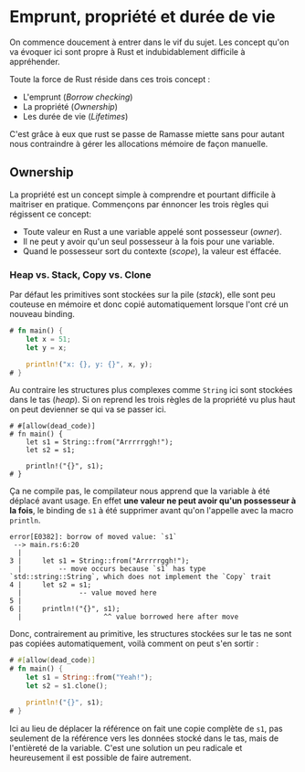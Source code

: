 # Emprunt, propriété et durée de vie 

On commence doucement à entrer dans le vif du sujet. Les concept qu'on va évoquer ici sont propre à Rust et indubidablement difficile à appréhender.

Toute la force de Rust réside dans ces trois concept : 

- L'emprunt (*Borrow checking*)
- La propriété (*Ownership*)
- Les durée de vie (*Lifetimes*)

C'est grâce à eux que rust se passe de Ramasse miette sans pour autant nous contraindre à gérer les allocations mémoire de façon manuelle. 

## Ownership

La propriété est un concept simple à comprendre et pourtant difficile à maitriser en pratique. 
Commençons par énnoncer les trois règles qui régissent ce concept: 

- Toute valeur en Rust a une variable appelé sont possesseur (*owner*).
- Il ne peut y avoir qu'un seul possesseur à la fois pour une variable. 
- Quand le possesseur sort du contexte (*scope*), la valeur est éffacée.

### Heap vs. Stack, Copy vs. Clone

Par défaut les primitives sont stockées sur la pile (*stack*), elle sont peu couteuse en mémoire et donc copié automatiquement lorsque l'ont cré un nouveau binding. 

```rust 
# fn main() {
    let x = 51; 
    let y = x;

    println!("x: {}, y: {}", x, y);
# }
```

Au contraire les structures plus complexes comme `String` ici sont stockées dans le tas (*heap*).
Si on reprend les trois règles de la propriété vu plus haut on peut devienner se qui va se passer ici. 

```rust, does_not_compile, ignore
# #[allow(dead_code)]
# fn main() {
    let s1 = String::from("Arrrrrggh!");
    let s2 = s1; 

    println!("{}", s1);
# }
```

Ça ne compile pas, le compilateur nous apprend que la variable à été déplacé avant usage. 
En effet **une valeur ne peut avoir qu'un possesseur à la fois**, le binding de `s1` à été supprimer avant qu'on l'appelle avec la macro `println`. 

```
error[E0382]: borrow of moved value: `s1`
 --> main.rs:6:20
  |
3 |     let s1 = String::from("Arrrrrggh!");
  |         -- move occurs because `s1` has type `std::string::String`, which does not implement the `Copy` trait
4 |     let s2 = s1;
  |              -- value moved here
5 |
6 |     println!("{}", s1);
  |                    ^^ value borrowed here after move
```



Donc, contrairement au primitive, les structures stockées sur le tas ne sont pas copiées automatiquement, voilà comment on peut s'en sortir : 

```rust
# #[allow(dead_code)]
# fn main() {
    let s1 = String::from("Yeah!");
    let s2 = s1.clone(); 

    println!("{}", s1);
# }
```

Ici au lieu de déplacer la référence on fait une copie complète de `s1`, pas seulement de la référence vers les données stocké dans le tas, mais de l'entièreté de la variable. C'est une solution un peu radicale et heureusement il est possible de faire autrement. 